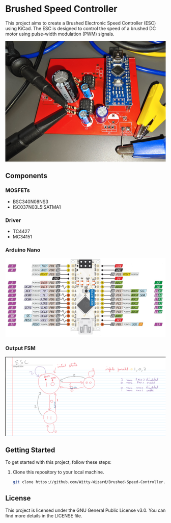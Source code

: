 # Brushed Speed Controller

This project aims to create a Brushed Electronic Speed Controller (ESC) using KiCad. The ESC is designed to control the speed of a brushed DC motor using pulse-width modulation (PWM) signals.

![Current Test Setup](Assets/pictures/Test%20Setup.jpg)

## Components

### MOSFETs

- BSC340N08NS3
- ISC037N03L5ISATMA1

### Driver

- TC4427
- MC34151

### Arduino Nano

![Arduino Pinout](Assets/pictures/nano_pinout.jpg)

### Output FSM

![Output side FSM logic](Assets/pictures/FSM.png)

## Getting Started

To get started with this project, follow these steps:

1. Clone this repository to your local machine.

   ```bash
   git clone https://github.com/Witty-Wizard/Brushed-Speed-Controller.git
   ```

## License

This project is licensed under the GNU General Public License v3.0. You can find more details in the LICENSE file.
